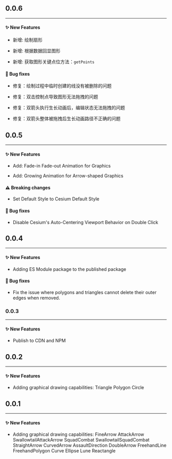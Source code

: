 ## 0.0.6

---

#### ✨ New Features

- 新增: 绘制扇形

- 新增: 根据数据回显图形

- 新增: 获取图形关键点位方法：`getPoints`


#### 🐞 Bug fixes

- 修复：绘制过程中临时创建的线没有被删除的问题

- 修复：双击控制点导致图形无法拖拽的问题

- 修复：双箭头执行生长动画后，编辑状态无法拖拽的问题

- 修复：双箭头整体被拖拽后生长动画路径不正确的问题


## 0.0.5

---

#### ✨ New Features

- Add: Fade-in Fade-out Animation for Graphics

- Add: Growing Animation for Arrow-shaped Graphics

#### ⚠️ Breaking changes 

- Set Default Style to Cesium Default Style

#### 🐞 Bug fixes

- Disable Cesium's Auto-Centering Viewport Behavior on Double Click


## 0.0.4

---

#### ✨ New Features

- Adding ES Module package to the published package

#### 🐞 Bug fixes

- Fix the issue where polygons and triangles cannot delete their outer edges when removed.

### 0.0.3

---

#### ✨ New Features

- Publish to CDN and NPM

## 0.0.2

---

#### ✨ New Features

- Adding graphical drawing capabilities:
Triangle
Polygon
Circle

## 0.0.1

---

#### ✨ New Features

- Adding graphical drawing capabilities:
  FineArrow
  AttackArrow
  SwallowtailAttackArrow
  SquadCombat
  SwallowtailSquadCombat
  StraightArrow
  CurvedArrow
  AssaultDirection
  DoubleArrow
  FreehandLine
  FreehandPolygon
  Curve
  Ellipse
  Lune
  Reactangle
